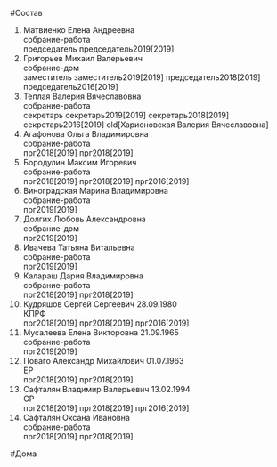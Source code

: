 #Состав  
1. Матвиенко Елена Андреевна  
    собрание-работа  
    председатель председатель2019[2019]  
2. Григорьев Михаил Валерьевич  
    собрание-дом  
    заместитель заместитель2019[2019] председатель2018[2019] председатель2016[2019]  
3. Теплая Валерия Вячеславовна  
    собрание-работа  
    секретарь секретарь2019[2019] секретарь2018[2019] секретарь2016[2019] old[Харионовская Валерия Вячеславовна]  
4. Агафонова Ольга Владимировна  
    собрание-работа  
    прг2018[2019] прг2018[2019]  
5. Бородулин Максим Игоревич  
    собрание-работа  
    прг2018[2019] прг2018[2019] прг2016[2019]  
6. Виноградская Марина Владимировна  
    собрание-работа  
    прг2019[2019]  
7. Долгих Любовь Александровна  
    собрание-дом  
    прг2019[2019]  
8. Ивачева Татьяна Витальевна  
    собрание-работа  
    прг2019[2019]  
9. Калараш Дария Владимировна  
    собрание-работа  
    прг2018[2019] прг2018[2019]  
10. Кудряшов Сергей Сергеевич 28.09.1980  
    КПРФ  
    прг2018[2019] прг2018[2019] прг2016[2019]  
11. Мусалеева Елена Викторовна 21.09.1965  
    собрание-работа  
    прг2019[2019]  
12. Поваго Александр Михайлович 01.07.1963  
    ЕР  
    прг2018[2019] прг2018[2019]  
13. Сафталян Владимир Валерьевич 13.02.1994  
    СР  
    прг2018[2019] прг2018[2019] прг2016[2019]  
14. Сафталян Оксана Ивановна  
    собрание-работа  
    прг2018[2019] прг2018[2019]  
  
#Дома  
